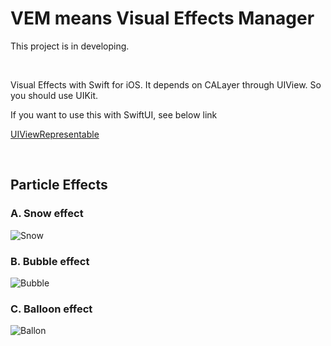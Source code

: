 # VEM means Visual Effects Manager

This project is in developing.


&nbsp;


Visual Effects with Swift for iOS. It depends on CALayer through UIView. So you should use UIKit.

If you want to use this with SwiftUI, see below link

[UIViewRepresentable](https://developer.apple.com/documentation/swiftui/uiviewrepresentable)


&nbsp;


## Particle Effects

### A. Snow effect
![Snow](https://user-images.githubusercontent.com/83933153/147749165-98f3e2b5-2989-4d78-a212-c9f44e63a0af.gif)  

### B. Bubble effect
![Bubble](https://user-images.githubusercontent.com/83933153/147749167-0e6367d8-565d-4a38-8230-7b2f88d8d632.gif)

### C. Balloon effect
![Ballon](https://user-images.githubusercontent.com/83933153/147886296-1e632038-a34f-4bf6-a5bc-151aad4faf7f.gif)
